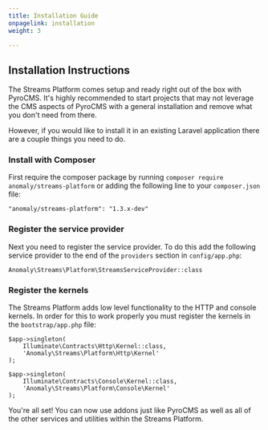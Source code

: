 ```yaml
---
title: Installation Guide
onpagelink: installation
weight: 3

---
```

Installation Instructions
-------------------------

The Streams Platform comes setup and ready right out of the box with PyroCMS. It's highly recommended to start projects that may not leverage the CMS aspects of PyroCMS with a general installation and remove what you don't need from there.

However, if you would like to install it in an existing Laravel application there are a couple things you need to do.

### Install with Composer

First require the composer package by running `composer require anomaly/streams-platform` or adding the following line to your `composer.json` file:

    "anomaly/streams-platform": "1.3.x-dev"

### Register the service provider

Next you need to register the service provider. To do this add the following service provider to the end of the `providers` section in `config/app.php`:

    Anomaly\Streams\Platform\StreamsServiceProvider::class

### Register the kernels

The Streams Platform adds low level functionality to the HTTP and console kernels. In order for this to work properly you must register the kernels in the `bootstrap/app.php` file:

    
    $app->singleton(
        Illuminate\Contracts\Http\Kernel::class,
        'Anomaly\Streams\Platform\Http\Kernel'
    );
    
    $app->singleton(
        Illuminate\Contracts\Console\Kernel::class,
        'Anomaly\Streams\Platform\Console\Kernel'
    );
    

You're all set! You can now use addons just like PyroCMS as well as all of the other services and utilities within the Streams Platform.